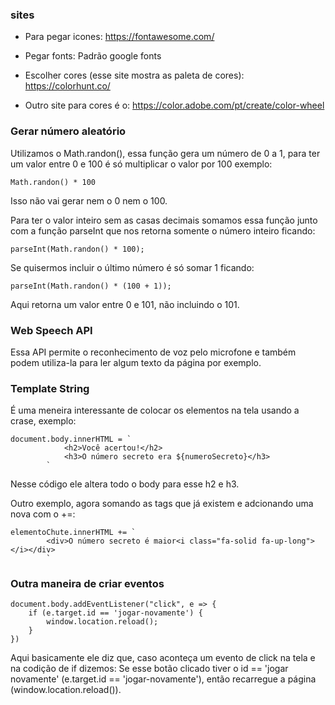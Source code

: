 ### sites

- Para pegar icones:
    https://fontawesome.com/

- Pegar fonts:
    Padrão google fonts

- Escolher cores (esse site mostra as paleta de cores):
    https://colorhunt.co/

- Outro site para cores é o:
    https://color.adobe.com/pt/create/color-wheel


### Gerar número aleatório

Utilizamos o Math.randon(), essa função gera um número de 0 a 1, para ter um valor entre 0 e 100 é só multiplicar o valor por 100 exemplo:

    Math.randon() * 100

Isso não vai gerar nem o 0 nem o 100.

Para ter o valor inteiro sem as casas decimais somamos essa função junto com a função parseInt que nos retorna somente o número inteiro ficando:

    parseInt(Math.randon() * 100);

Se quisermos incluir o último número é só somar 1 ficando:

    parseInt(Math.randon() * (100 + 1));

Aqui retorna um valor entre 0 e 101, não incluindo o 101.


### Web Speech API

Essa API permite o reconhecimento de voz pelo microfone e também podem utiliza-la para ler algum texto da página por exemplo.

### Template String

É uma meneira interessante de colocar os elementos na tela usando a crase, exemplo:

    document.body.innerHTML = `
                <h2>Você acertou!</h2>
                <h3>O número secreto era ${numeroSecreto}</h3>
            `


Nesse código ele altera todo o body para esse h2 e h3.

Outro exemplo, agora somando as tags que já existem e adcionando uma nova com o +=:

    elementoChute.innerHTML += `
            <div>O número secreto é maior<i class="fa-solid fa-up-long"></i></div>
            `
        

### Outra maneira de criar eventos

    document.body.addEventListener("click", e => {
        if (e.target.id == 'jogar-novamente') {
            window.location.reload();
        }
    })

Aqui basicamente ele diz que, caso aconteça um evento de click na tela e na codição de if dizemos: Se esse botão clicado tiver o id == 'jogar novamente' (e.target.id == 'jogar-novamente'), então recarregue a página (window.location.reload()).
